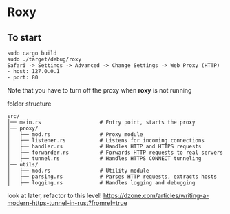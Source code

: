 # Roxy

## To start
```
sudo cargo build
sudo ./target/debug/roxy
Safari -> Settings -> Advanced -> Change Settings -> Web Proxy (HTTP)
- host: 127.0.0.1
- port: 80
```
Note that you have to turn off the proxy when **roxy** is not running

folder structure
```
src/
│── main.rs                   # Entry point, starts the proxy
│── proxy/
│   ├── mod.rs                # Proxy module
│   ├── listener.rs           # Listens for incoming connections
│   ├── handler.rs            # Handles HTTP and HTTPS requests
│   ├── forwarder.rs          # Forwards HTTP requests to real servers
│   ├── tunnel.rs             # Handles HTTPS CONNECT tunneling
│── utils/
│   ├── mod.rs                # Utility module
│   ├── parsing.rs            # Parses HTTP requests, extracts hosts
│   ├── logging.rs            # Handles logging and debugging
```

look at later, refactor to this level!
https://dzone.com/articles/writing-a-modern-https-tunnel-in-rust?fromrel=true
